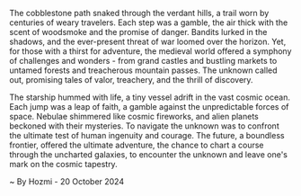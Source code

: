 
The cobblestone path snaked through the verdant hills, a trail worn by centuries of weary travelers. Each step was a gamble, the air thick with the scent of woodsmoke and the promise of danger. Bandits lurked in the shadows, and the ever-present threat of war loomed over the horizon. Yet, for those with a thirst for adventure, the medieval world offered a symphony of challenges and wonders - from grand castles and bustling markets to untamed forests and treacherous mountain passes. The unknown called out, promising tales of valor, treachery, and the thrill of discovery. 

The starship hummed with life, a tiny vessel adrift in the vast cosmic ocean. Each jump was a leap of faith, a gamble against the unpredictable forces of space. Nebulae shimmered like cosmic fireworks, and alien planets beckoned with their mysteries. To navigate the unknown was to confront the ultimate test of human ingenuity and courage.  The future, a boundless frontier, offered the ultimate adventure, the chance to chart a course through the uncharted galaxies, to encounter the unknown and leave one's mark on the cosmic tapestry. 

~ By Hozmi - 20 October 2024
